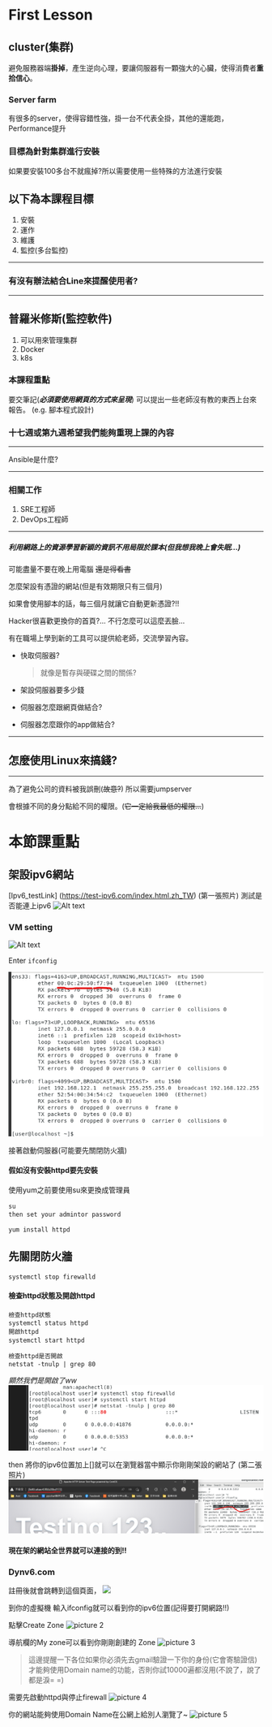 # First Lesson

## cluster(集群)
避免服務器端**掛掉**，產生逆向心理，要讓伺服器有一顆強大的心臟，使得消費者**重拾信心**。

### Server farm
有很多的server，使得容錯性強，掛一台不代表全掛，其他的還能跑，Performance提升

### 目標為針對集群進行安裝
如果要安裝100多台不就瘋掉?所以需要使用一些特殊的方法進行安裝  
## 以下為本課程目標
1. 安裝
2. 運作
3. 維護
4. 監控(多台監控)
---
### 有沒有辦法結合Line來提醒使用者?
---
## 普羅米修斯(監控軟件)
1. 可以用來管理集群
2. Docker
3. k8s

### 本課程重點
要交筆記(***必須要使用網頁的方式來呈現***)
可以提出一些老師沒有教的東西上台來報告。
(e.g. 腳本程式設計)

### 十七週或第九週希望我們能夠重現上課的內容

---
Ansible是什麼?  
 
---
### 相關工作
1. SRE工程師
2. DevOps工程師
   
---
   
##### 利用網路上的資源學習新穎的資訊不用局限於課本(但我想我晚上會失眠...)
可能盡量不要在晚上用電腦
~~還是得看書~~

怎麼架設有憑證的網站(但是有效期限只有三個月)

如果會使用腳本的話，每三個月就讓它自動更新憑證?!!

Hacker很喜歡更換你的首頁?...
不行怎麼可以這麼丟臉...

有在職場上學到新的工具可以提供給老師，交流學習內容。

- 快取伺服器?
  >就像是暫存與硬碟之間的關係?

- 架設伺服器要多少錢
- 伺服器怎麼跟網頁做結合?
- 伺服器怎麼跟你的app做結合?
  
---
## 怎麼使用Linux來搞錢?

---
為了避免公司的資料被我誤刪(~~故意?~~)
所以需要jumpserver

會根據不同的身分點給不同的權限。(~~它一定給我最低的權限...~~)

# 本節課重點  
## 架設ipv6網站
[Ipv6_testLink]
(https://test-ipv6.com/index.html.zh_TW)
(第一張照片)
測試是否能連上ipv6
![Alt text](Lesson1/ipv6.png)

### VM setting
![Alt text](Lesson1/VM-Setting.png)

Enter ```ifconfig```

![](2023-02-22-22-14-46.png)

接著啟動伺服器(可能要先關閉防火牆)

#### 假如沒有安裝httpd要先安裝
使用yum之前要使用su來更換成管理員

```
su
then set your admintor password
```
```
yum install httpd
```

## 先關閉防火牆
```
systemctl stop firewalld
```

#### 檢查httpd狀態及開啟httpd
```
檢查httpd狀態
systemctl status httpd 
開啟httpd
systemctl start httpd　
```

```
檢查httpd是否開啟
netstat -tnulp | grep 80
```
*顯然我們是開啟了ww*
![](2023-02-22-22-29-54.png)

then
將你的ipv6位置加上[]就可以在瀏覽器當中顯示你剛剛架設的網站了
(第二張照片)
![](2023-02-22-22-33-11.png)

#### 現在架的網站全世界就可以連接的到!!

### Dynv6.com
註冊後就會跳轉到這個頁面，
![](2023-03-04-08-14-53.png)

到你的虛擬機 輸入ifconfig就可以看到你的ipv6位置(記得要打開網路!!)

點擊Create Zone
![picture 2](../images/a4b85608764adc18a726bd0e1c959aacf74cebda6a39d730bc885c4208acd218.png)  

導航欄的My zone可以看到你剛剛創建的 Zone
![picture 3](../images/715f7965b1c2c46035342bc44824e92ef4248c3e6f714c264d70d825d216034e.png)  

>這邊提醒一下各位如果你必須先去gmail驗證一下你的身份(它會寄驗證信)
才能夠使用Domain name的功能，否則你試10000遍都沒用(不說了，說了都是淚= =)

需要先啟動httpd與停止firewall
![picture 4](../images/b43c73310b21e925c56127a40c35c1aac19ae2b7fe53b34834bf42905972dac4.png)  

你的網站能夠使用Domain Name在公網上給別人瀏覽了~
![picture 5](../images/29b0e29b9160c601ed66269f9e5174cb477dc408bacc64be7905b107dbab3f02.png)  








